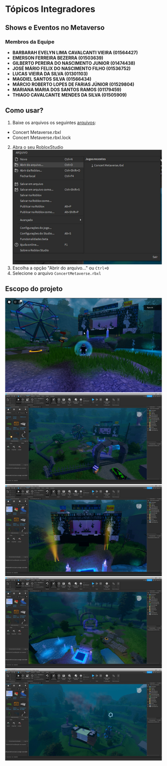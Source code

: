 # Tópicos Integradores

## Shows e Eventos no Metaverso

### Membros da Equipe

- **BARBARAH EVELYN LIMA CAVALCANTI VIEIRA (01564427)**</br>
- **EMERSON FERREIRA BEZERRA (01503639)**</br>
- **GILBERTO PEREIRA DO NASCIMENTO JUNIOR (01474438)**</br>
- **JOSÉ MÁRIO FELIX DO NASCIMENTO FILHO (01536752)**</br>
- **LUCAS VIEIRA DA SILVA (01301103)**</br>
- **MAGDIEL SANTOS SILVA (01566434)**</br>
- **MÁRCIO ROBERTO LOPES DE FARIAS JÚNIOR (01529804)**</br>
- **MARIANA MARIA DOS SANTOS RAMOS (01179459)**</br>
- **THIAGO CAVALCANTE MENDES DA SILVA (01505909)**</br>

## Como usar?

1. Baixe os arquivos os seguintes [arquivos]('https://github.com/lucasarieiv/topicos-integrados/concert_metaverse'):

- Concert Metaverse.rbxl
- Concert Metaverse.rbxl.lock

2. Abra o seu RobloxStudio
   <img src="./img/tutorial.jpeg">
3. Escolha a opção "Abrir do arquivo..." ou `Ctrl+O`
4. Selecione o arquivo `ConcertMetaverse.rbxl`

## Escopo do projeto

<img src="./img/metaverse_05.jpeg">
<img src="./img/metaverse_01.jpeg">
<img src="./img/metaverse_02.jpeg">
<img src="./img/metaverse_03.jpeg">
<img src="./img/metaverse_04.jpeg">
